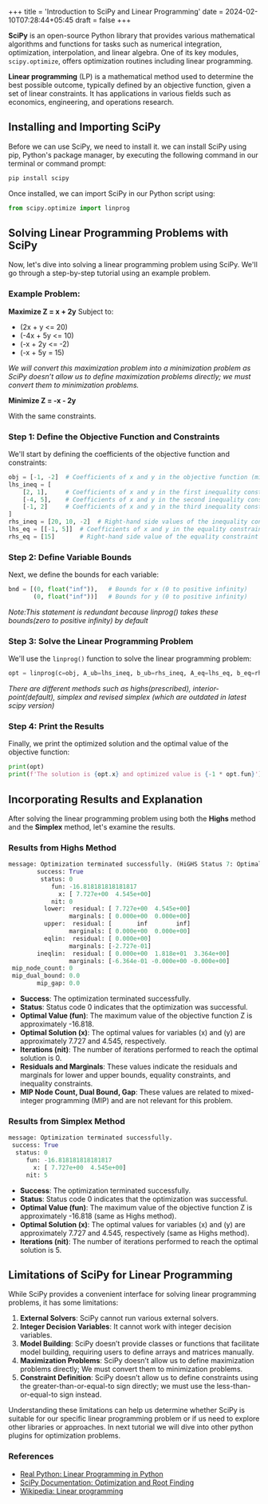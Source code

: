+++
title = 'Introduction to SciPy and Linear Programming'
date = 2024-02-10T07:28:44+05:45
draft = false
+++


**SciPy** is an open-source Python library that provides various mathematical algorithms and functions for tasks such as numerical integration, optimization, interpolation, and linear algebra. One of its key modules, `scipy.optimize`, offers optimization routines including linear programming.

**Linear programming** (LP) is a mathematical method used to determine the best possible outcome, typically defined by an objective function, given a set of linear constraints. It has applications in various fields such as economics, engineering, and operations research.

## Installing and Importing SciPy

Before we can use SciPy, we need to install it. we can install SciPy using pip, Python's package manager, by executing the following command in our terminal or command prompt:

```bash
pip install scipy
```

Once installed, we can import SciPy in our Python script using:

```python
from scipy.optimize import linprog
```

## Solving Linear Programming Problems with SciPy

Now, let's dive into solving a linear programming problem using SciPy. We'll go through a step-by-step tutorial using an example problem.

### Example Problem:

**Maximize Z = x + 2y**
Subject to:
- \(2x + y <= 20\)
- \(-4x + 5y <= 10\)
- \(-x + 2y <= -2\)
- \(-x + 5y = 15\)  

_We will convert this maximization problem into a minimization problem as SciPy doesn’t allow us to define maximization problems directly; we must convert them to minimization problems._

**Minimize Z = -x - 2y**

With the same constraints.
### Step 1: Define the Objective Function and Constraints

We'll start by defining the coefficients of the objective function and constraints:

```python
obj = [-1, -2]  # Coefficients of x and y in the objective function (minimize Z)
lhs_ineq = [
    [2, 1],     # Coefficients of x and y in the first inequality constraint
    [-4, 5],    # Coefficients of x and y in the second inequality constraint
    [-1, 2]     # Coefficients of x and y in the third inequality constraint (note the sign change for >= constraint)
]
rhs_ineq = [20, 10, -2]  # Right-hand side values of the inequality constraints
lhs_eq = [[-1, 5]]  # Coefficients of x and y in the equality constraint
rhs_eq = [15]       # Right-hand side value of the equality constraint
```

### Step 2: Define Variable Bounds

Next, we define the bounds for each variable:

```python
bnd = [(0, float("inf")),   # Bounds for x (0 to positive infinity)
       (0, float("inf"))]   # Bounds for y (0 to positive infinity)
```
_Note:This statement is redundant because linprog() takes these bounds(zero to positive infinity) by default_

### Step 3: Solve the Linear Programming Problem

We'll use the `linprog()` function to solve the linear programming problem:

```python
opt = linprog(c=obj, A_ub=lhs_ineq, b_ub=rhs_ineq, A_eq=lhs_eq, b_eq=rhs_eq, bounds=bnd, method="highs")
```
_There are different methods such as highs(prescribed), interior-point(default), simplex and revised simplex (which are outdated in latest scipy version)_
### Step 4: Print the Results

Finally, we print the optimized solution and the optimal value of the objective function:

```python
print(opt)
print(f'The solution is {opt.x} and optimized value is {-1 * opt.fun}')  # Multiplying by -1 since we converted a maximization problem to minimization
```
## Incorporating Results and Explanation

After solving the linear programming problem using both the **Highs** method and the **Simplex** method, let's examine the results.

### Results from Highs Method

```python
message: Optimization terminated successfully. (HiGHS Status 7: Optimal)
        success: True
         status: 0
            fun: -16.818181818181817
              x: [ 7.727e+00  4.545e+00]
            nit: 0
          lower:  residual: [ 7.727e+00  4.545e+00]
                 marginals: [ 0.000e+00  0.000e+00]
          upper:  residual: [       inf        inf]
                 marginals: [ 0.000e+00  0.000e+00]
          eqlin:  residual: [ 0.000e+00]
                 marginals: [-2.727e-01]
        ineqlin:  residual: [ 0.000e+00  1.818e+01  3.364e+00]
                 marginals: [-6.364e-01 -0.000e+00 -0.000e+00]
 mip_node_count: 0
 mip_dual_bound: 0.0
        mip_gap: 0.0
```

- **Success**: The optimization terminated successfully.
- **Status**: Status code 0 indicates that the optimization was successful.
- **Optimal Value (fun)**: The maximum value of the objective function Z is approximately -16.818.
- **Optimal Solution (x)**: The optimal values for variables \(x\) and \(y\) are approximately 7.727 and 4.545, respectively.
- **Iterations (nit)**: The number of iterations performed to reach the optimal solution is 0.
- **Residuals and Marginals**: These values indicate the residuals and marginals for lower and upper bounds, equality constraints, and inequality constraints.
- **MIP Node Count, Dual Bound, Gap**: These values are related to mixed-integer programming (MIP) and are not relevant for this problem.

### Results from Simplex Method

```python
message: Optimization terminated successfully.
 success: True
  status: 0
     fun: -16.818181818181817
       x: [ 7.727e+00  4.545e+00]
     nit: 5
```

- **Success**: The optimization terminated successfully.
- **Status**: Status code 0 indicates that the optimization was successful.
- **Optimal Value (fun)**: The maximum value of the objective function Z is approximately -16.818 (same as Highs method).
- **Optimal Solution (x)**: The optimal values for variables \(x\) and \(y\) are approximately 7.727 and 4.545, respectively (same as Highs method).
- **Iterations (nit)**: The number of iterations performed to reach the optimal solution is 5.


## Limitations of SciPy for Linear Programming

While SciPy provides a convenient interface for solving linear programming problems, it has some limitations:

1. **External Solvers**: SciPy cannot run various external solvers.
2. **Integer Decision Variables**: It cannot work with integer decision variables.
3. **Model Building**: SciPy doesn’t provide classes or functions that facilitate model building, requiring users to define arrays and matrices manually.
4. **Maximization Problems**: SciPy doesn’t allow us to define maximization problems directly; We must convert them to minimization problems.
5. **Constraint Definition**: SciPy doesn’t allow us to define constraints using the greater-than-or-equal-to sign directly; we must use the less-than-or-equal-to sign instead.

Understanding these limitations can help us determine whether SciPy is suitable for our specific linear programming problem or if us need to explore other libraries or approaches. In next tutorial we will dive into other python plugins for optimization problems. 

### References

- [Real Python: Linear Programming in Python](https://realpython.com/linear-programming-python/)
- [SciPy Documentation: Optimization and Root Finding](https://docs.scipy.org/doc/scipy/reference/optimize.html)
- [Wikipedia: Linear programming](https://en.wikipedia.org/wiki/Linear_programming)